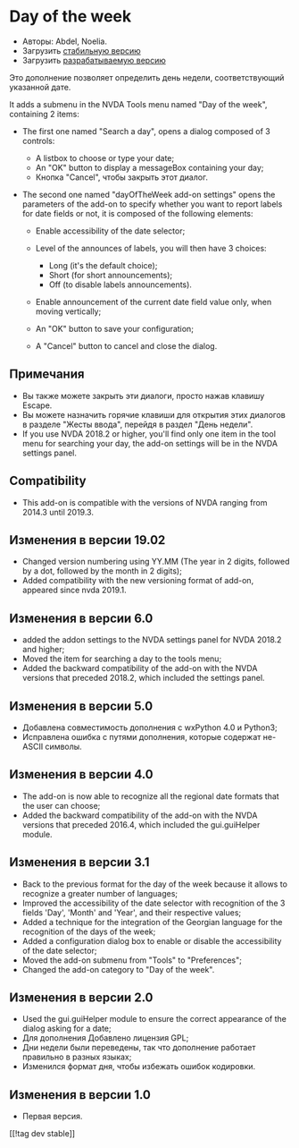 # Day of the week #

* Авторы: Abdel, Noelia.
* Загрузить [стабильную версию][1]
* Загрузить [разрабатываемую версию][2]

Это дополнение позволяет определить день недели, соответствующий указанной
дате.

It adds a submenu in the NVDA Tools menu named "Day of the week", containing
2 items:

* The first one named "Search a day", opens a dialog composed of 3 controls:

    * A listbox to choose or type your date;
    * An "OK" button to display a messageBox containing your day;
    * Кнопка "Cancel", чтобы закрыть этот диалог.

* The second one named "dayOfTheWeek add-on settings" opens the parameters
  of the add-on to specify whether you want to report labels for date fields
  or not, it is composed of the following elements:

    * Enable accessibility of the date selector;
    * Level of the announces of labels, you will then have 3 choices:

        * Long (it's the default choice);
        * Short (for short announcements);
        * Off (to disable labels announcements).

    * Enable announcement of the current date field value only, when moving
      vertically;
    * An "OK" button to save your configuration;
    * A "Cancel" button to cancel and close the dialog.

## Примечания ##

* Вы также можете закрыть эти диалоги, просто нажав клавишу Escape.
* Вы можете назначить горячие клавиши для открытия этих диалогов в разделе
  "Жесты ввода", перейдя в раздел "День недели".
* If you use NVDA 2018.2 or higher, you'll find only one item in the tool
  menu for searching your day, the add-on settings will be in the NVDA
  settings panel.

## Compatibility ##

* This add-on is compatible with the versions of NVDA ranging from 2014.3
  until 2019.3.

## Изменения в версии 19.02 ##

* Changed version numbering using YY.MM (The year in 2 digits, followed by a
  dot, followed by the month in 2 digits);
* Added compatibility with the new versioning format of add-on, appeared
  since nvda 2019.1.

## Изменения в версии 6.0 ##

* added the addon settings to the NVDA settings panel for NVDA 2018.2 and
  higher;
* Moved the item for searching a day to the tools menu;
* Added the backward compatibility of the add-on with the NVDA versions that
  preceded 2018.2, which included the settings panel.

## Изменения в версии 5.0 ##

* Добавлена совместимость дополнения с wxPython 4.0 и Python3;
* Исправлена ошибка с путями дополнения, которые содержат не-ASCII символы.

## Изменения в версии 4.0 ##

* The add-on is now able to recognize all the regional date formats that the
  user can choose;
* Added the backward compatibility of the add-on with the NVDA versions that
  preceded 2016.4, which included the gui.guiHelper module.

## Изменения в версии 3.1 ##

* Back to the previous format for the day of the week because it allows to
  recognize a greater number of languages;
* Improved the accessibility of the date selector with recognition of the 3
  fields 'Day', 'Month' and 'Year', and their respective values;
* Added a technique for the integration of the Georgian language for the
  recognition of the days of the week;
* Added a configuration dialog box to enable or disable the accessibility of
  the date selector;
* Moved the add-on submenu from "Tools" to "Preferences";
* Changed the add-on category to "Day of the week".

## Изменения в версии 2.0 ##

* Used the gui.guiHelper module to ensure the correct appearance of the
  dialog asking for a date;
* Для дополнения Добавлено лицензия GPL;
* Дни недели были переведены, так что дополнение работает правильно в разных
  языках;
* Изменился формат дня, чтобы избежать ошибок кодировки.

## Изменения в версии 1.0 ##

* Первая версия.

[[!tag dev stable]]

[1]: https://www.nvaccess.org/addonStore/legacy?file=dw

[2]: https://www.nvaccess.org/addonStore/legacy?file=dw-dev
